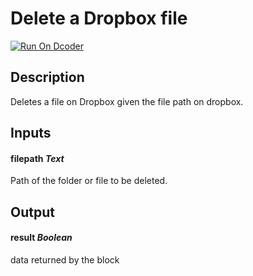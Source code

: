# Delete a Dropbox file
[![Run On Dcoder](https://static-content.dcoder.tech/dcoder-assets/run-on-dcoder.svg)](https://code.dcoder.tech/feed/block/6050b0d05e2e7d435ed38d4d)

## Description
Deletes a file on Dropbox given the file path on dropbox.

## Inputs
#### **filepath**  *Text*
Path of the folder or file to be deleted.

## Output
#### **result**  *Boolean*
data returned by the block

